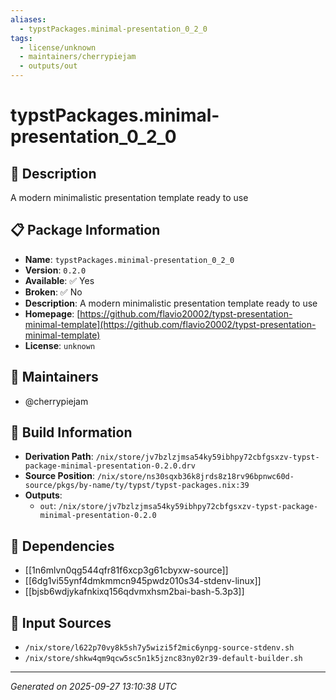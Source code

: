 ```yaml
---
aliases:
  - typstPackages.minimal-presentation_0_2_0
tags:
  - license/unknown
  - maintainers/cherrypiejam
  - outputs/out
---
```


# typstPackages.minimal-presentation_0_2_0

## 📝 Description

A modern minimalistic presentation template ready to use

## 📋 Package Information

- **Name**: `typstPackages.minimal-presentation_0_2_0`
- **Version**: `0.2.0`
- **Available**: ✅ Yes
- **Broken**: ✅ No
- **Description**: A modern minimalistic presentation template ready to use
- **Homepage**: [https://github.com/flavio20002/typst-presentation-minimal-template](https://github.com/flavio20002/typst-presentation-minimal-template)
- **License**: `unknown`
## 👥 Maintainers

- @cherrypiejam


## 🔧 Build Information

- **Derivation Path**: `/nix/store/jv7bzlzjmsa54ky59ibhpy72cbfgsxzv-typst-package-minimal-presentation-0.2.0.drv`
- **Source Position**: `/nix/store/ns30sqxb36k8jrds8z18rv96bpnwc60d-source/pkgs/by-name/ty/typst/typst-packages.nix:39`
- **Outputs**:
  - `out`:  `/nix/store/jv7bzlzjmsa54ky59ibhpy72cbfgsxzv-typst-package-minimal-presentation-0.2.0`

## 🔗 Dependencies

- [[1n6mlvn0qg544qfr81f6xcp3g61cbyxw-source]]
- [[6dg1vi55ynf4dmkmmcn945pwdz010s34-stdenv-linux]]
- [[bjsb6wdjykafnkixq156qdvmxhsm2bai-bash-5.3p3]]

## 📁 Input Sources

- `/nix/store/l622p70vy8k5sh7y5wizi5f2mic6ynpg-source-stdenv.sh`
- `/nix/store/shkw4qm9qcw5sc5n1k5jznc83ny02r39-default-builder.sh`

---
*Generated on 2025-09-27 13:10:38 UTC*
